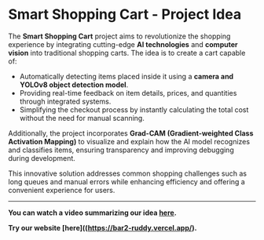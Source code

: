 # **Smart Shopping Cart - Project Idea**

The **Smart Shopping Cart** project aims to revolutionize the shopping experience by integrating cutting-edge **AI technologies** and **computer vision** into traditional shopping carts. The idea is to create a cart capable of:
- Automatically detecting items placed inside it using a **camera and YOLOv8 object detection model**.
- Providing real-time feedback on item details, prices, and quantities through integrated systems.
- Simplifying the checkout process by instantly calculating the total cost without the need for manual scanning.

Additionally, the project incorporates **Grad-CAM (Gradient-weighted Class Activation Mapping)** to visualize and explain how the AI model recognizes and classifies items, ensuring transparency and improving debugging during development.

This innovative solution addresses common shopping challenges such as long queues and manual errors while enhancing efficiency and offering a convenient experience for users.

---

 **You can watch a video summarizing our idea [here](https://drive.google.com/file/d/1nQub6-MFoiFiLvgXKkEJPIKgzGiim87u/view?usp=sharing).**

 **Try our website [here]((https://bar2-ruddy.vercel.app/).**
